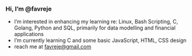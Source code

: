 ### Hi, I’m @favreje ###
- I’m interested in enhancing my learning re: Linux, Bash Scripting, C, Golang, Python and SQL, primarily for data modelling and financial applications
- I’m currently learning C and some basic JavaScript, HTML, CSS design
- reach me at favreje@gmail.com

<!---
favreje/favreje is a ✨ special ✨ repository because its `README.md` (this file) appears on your GitHub profile.
You can click the Preview link to take a look at your changes.
--->

